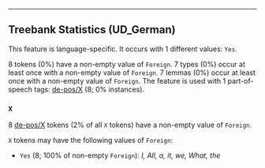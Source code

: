 

--------------------------------------------------------------------------------

## Treebank Statistics (UD_German)

This feature is language-specific.
It occurs with 1 different values: `Yes`.

8 tokens (0%) have a non-empty value of `Foreign`.
7 types (0%) occur at least once with a non-empty value of `Foreign`.
7 lemmas (0%) occur at least once with a non-empty value of `Foreign`.
The feature is used with 1 part-of-speech tags: [de-pos/X]() (8; 0% instances).

### `X`

8 [de-pos/X]() tokens (2% of all `X` tokens) have a non-empty value of `Foreign`.

`X` tokens may have the following values of `Foreign`:

* `Yes` (8; 100% of non-empty `Foreign`): <em>I, All, a, it, we, What, the</em>

